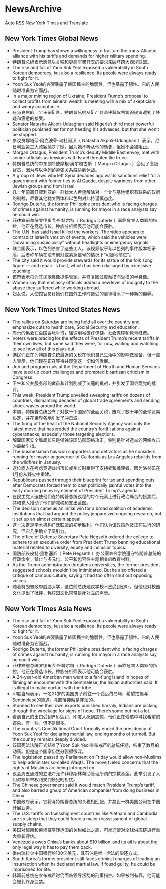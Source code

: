 # NewsArchive
Auto RSS New York Times and Translate

## New York Times Global News
* President Trump has shown a willingness to fracture the trans-Atlantic alliance with his tariffs and demands for higher military spending.
* 特朗普总统表示愿意以关税和更高军费开支的要求来破坏跨大西洋联盟。
* The rise and fall of Yoon Suk Yeol exposed a vulnerability in South Korean democracy, but also a resilience. Its people were always ready to fight for it.
* Yoon Suk Yeol的兴衰暴露了韩国民主的脆弱性，但也暴露了韧性。它的人民随时准备为它而战。
* In a major mining region of Ukraine, President Trump’s proposal to collect profits from mineral wealth is meeting with a mix of skepticism and weary acceptance.
* 在乌克兰的一个主要矿区，特朗普总统从矿产财富中获取利润的提议遭到了怀疑和疲惫的接受。
* Senator Natasha Akpoti-Uduaghan said Nigeria’s third most powerful politician punished her for not heeding his advances, but that she won’t be stopped.
* 参议员娜塔莎·阿克波蒂-乌杜阿汉（ Natasha Akpoti-Uduaghan ）表示，尼日利亚第三大政客惩罚了她，因为她不听从他的劝告，但她不会被阻止。
* Morgan Ortagus, President Trump’s deputy Middle East envoy, met with senior officials as tensions with Israel threaten the truce.
* 特朗普总统的中东副特使摩根·奥尔塔古斯（ Morgan Ortagus ）会见了高级官员，因为与以色列的紧张关系威胁到休战。
* A group of Jews who left Syria decades ago wants sanctions relief for a government with former ties to Al Qaeda, despite wariness from other Jewish groups and from Israel.
* 几十年前离开叙利亚的一群犹太人希望解除对一个曾与基地组织有联系的政府的制裁，尽管其他犹太团体和以色列对此持谨慎态度。
* Rodrigo Duterte, the former Philippine president who is facing charges of crimes against humanity, is running for mayor in a race analysts say he could win.
* 菲律宾前总统罗德里戈·杜特尔特（ Rodrigo Duterte ）面临危害人类罪的指控，他正在竞选市长，种族分析师表示他可能会获胜。
* The U.N. has said Israel killed the workers. The video appears to contradict Israel’s version of events, which said the vehicles were “advancing suspiciously” without headlights or emergency signals.
* 联合国表示，以色列杀害了这些工人。该视频似乎与以色列的事件版本相矛盾，后者称车辆在没有前灯或紧急信号的情况下“可疑地前进”。
* The city said it would provide stewards for its statue of the folk song figure — and repair its bust, which has been damaged by excessive touching.
* 该市表示将为其民歌雕像提供管家，并修复因过度触摸而受损的半身像。
* Women say that embassy officials added a new level of indignity to the abuse they suffered while working abroad.
* 妇女说，大使馆官员给她们在国外工作时遭受的虐待增添了一种新的侮辱。

## New York Times United States News
* The rallies on Saturday are being held all over the country and emphasize cuts to health care, Social Security and education.
* 周六的集会在全国各地举行，强调削减医疗保健、社会保障和教育经费。
* Voters were bracing for the effects of President Trump’s recent tariffs in their own lives, but some said they were, for now, waiting and watching to see how all of this plays out.
* 选民们正在为特朗普总统最近的关税在他们自己生活中的影响做准备，但一些人表示，他们现在正在等待并观望这一切如何发展。
* Job and program cuts at the Department of Health and Human Services have teed up court challenges and prompted bipartisan criticism in Congress.
* 卫生和公共服务部的裁员和计划削减了法庭的挑战，并引发了国会两党的批评。
* This week, President Trump unveiled sweeping tariffs on dozens of countries, dismantling decades of global trade agreements and sending shock waves around the world.
* 本周，特朗普总统公布了对数十个国家的全面关税，废除了数十年的全球贸易协定，并在世界各地引发了冲击波。
* The firing of the head of the National Security Agency was only the latest move that has eroded the country’s fortifications against cyberattacks, especially those targeting elections.
* 解雇国家安全局局长只是侵蚀该国防御网络攻击，特别是针对选举的网络攻击的最新举措。
* The businessman has won supporters and detractors as he considers running for mayor or governor of California as Los Angeles rebuilds from the wildfires in January.
* 这位商人在考虑竞选加州市长或州长时赢得了支持者和批评者，因为洛杉矶在1月份从野火中重建。
* Republicans pushed through their blueprint for tax and spending cuts after Democrats forced them to cast politically painful votes into the early morning on every element of President Trump’s agenda.
* 在民主党人迫使他们在特朗普总统议程的每个元素上进行政治痛苦的投票后，共和党人推动了他们的减税和支出蓝图。
* The decision came as an initial win for a broad coalition of academic institutions that had argued the policy jeopardized ongoing research, but it set up an almost certain appeal.
* 这一决定是学术机构广泛联盟的初步胜利，他们认为该政策危及正在进行的研究，但它几乎确立了吸引力。
* The office of Defense Secretary Pete Hegseth ordered the college to adhere to an executive order from President Trump banning educational material related to diversity, equity and inclusion topics.
* 国防部长皮特·黑格塞斯（ Pete Hegseth ）办公室命令学院遵守特朗普总统的行政命令，禁止与多元化、公平和包容性主题相关的教育材料。
* As the Trump administration threatens universities, the former president suggested schools shouldn’t be intimidated. But he also offered a critique of campus culture, saying it had too often shut out opposing voices.
* 随着特朗普政府威胁大学，这位前总统建议学校不应受到恐吓。但他也对校园文化提出了批评，称校园文化常常排斥对立的声音。

## New York Times Asia News
* The rise and fall of Yoon Suk Yeol exposed a vulnerability in South Korean democracy, but also a resilience. Its people were always ready to fight for it.
* Yoon Suk Yeol的兴衰暴露了韩国民主的脆弱性，但也暴露了韧性。它的人民随时准备为它而战。
* Rodrigo Duterte, the former Philippine president who is facing charges of crimes against humanity, is running for mayor in a race analysts say he could win.
* 菲律宾前总统罗德里戈·杜特尔特（ Rodrigo Duterte ）面临危害人类罪的指控，他正在竞选市长，种族分析师表示他可能会获胜。
* A 24-year-old American man went to a far-flung island in hopes of filming an encounter with the Sentinelese, the Indian authorities said. It is illegal to make contact with the tribe.
* 印度当局表示，一名24岁的美国男子前往一个遥远的岛屿，希望拍摄与Sentinelese的遭遇。与部落接触是非法的。
* Stunned to see their own exports punished harshly, Indians are picking through the wreckage for signs of hope. There’s some but not a lot.
* 看到自己的出口受到严厉惩罚，印度人感到震惊，他们正在残骸中寻找希望的迹象。有一些，但不是很多。
* The country’s Constitutional Court formally ended the presidency of Yoon Suk Yeol for declaring martial law, ending months of turmoil. But the country remains deeply divided.
* 该国宪法法院正式结束了Yoon Suk Yeol宣布戒严的总统任期，结束了数月的动荡。但是这个国家仍然分裂得很深。
* The legislation passed by Parliament on Friday would allow non-Muslims to help administer so-called Waqfs. The move fueled concerns that the rights of Muslims are being infringed on.
* 议会周五通过的立法将允许非穆斯林帮助管理所谓的宗教基金。此举引发了人们对穆斯林权利受到侵犯的担忧。
* The Chinese government said it would match President Trump’s tariff, and also barred a group of American companies from doing business in China.
* 中国政府表示，它将与特朗普总统的关税相匹配，并禁止一群美国公司在中国开展业务。
* The U.S. tariffs on transshipment countries like Vietnam and Cambodia are so steep that they could force a major reassessment of global supply chains.
* 美国对越南和柬埔寨等转运国的关税如此之高，可能迫使对全球供应链进行重大重新评估。
* Venezuela owes China’s banks about $10 billion, and its oil is about the only legal way it has to pay them back.
* 委内瑞拉欠中国银行约100亿美元，其石油是唯一合法的偿还方式。
* South Korea’s former president still faces criminal charges of leading an insurrection when he declared martial law. If found guilty, he could be imprisoned for life.
* 韩国前总统在宣布戒严时仍面临领导叛乱的刑事指控。如果被判有罪，他可能会被判终身监禁。

